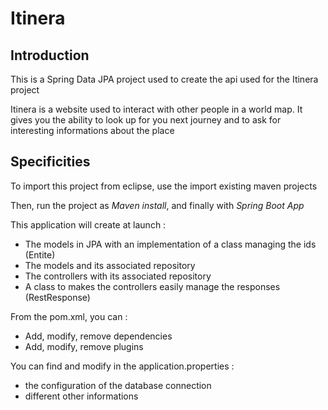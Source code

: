 # Itinera

## Introduction

This is a Spring Data JPA project used to create the api used for the Itinera project

Itinera is a website used to interact with other people in a world map.
It gives you the ability to look up for you next journey and to ask for interesting informations about the place

## Specificities

To import this project from eclipse, use the import existing maven projects

Then, run the project as *Maven install*, and finally with *Spring Boot App*

This application will create at launch :
- The models in JPA with an implementation of a class managing the ids (Entite)
- The models and its associated repository
- The controllers with its associated repository
- A class to makes the controllers easily manage the responses (RestResponse)

From the pom.xml, you can :
- Add, modify, remove dependencies
- Add, modify, remove plugins

You can find and modify in the application.properties :
- the configuration of the database connection
- different other informations
